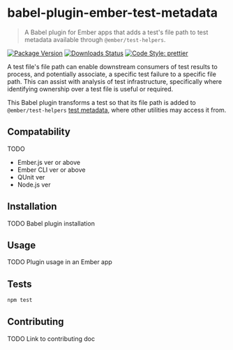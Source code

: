 # babel-plugin-ember-test-metadata

> A Babel plugin for Ember apps that adds a test's file path to test metadata available through `@ember/test-helpers`.

[![Package Version](https://img.shields.io/npm/v/ember-babel-add-test-metadata.svg?style=flat-square)](https://www.npmjs.com/package/ember-babel-add-test-metadata)
[![Downloads Status](https://img.shields.io/npm/dm/ember-babel-add-test-metadata.svg?style=flat-square)](https://npm-stat.com/charts.html?package=ember-babel-add-test-metadata&from=2016-04-01)
[![Code Style: prettier](https://img.shields.io/badge/code_style-prettier-ff69b4.svg?style=flat-square)](#badge)

A test file's file path can enable downstream consumers of test results to process, and potentially associate, a specific test failure to a specific file path. This can assist with analysis of test infrastructure, specifically where identifying ownership over a test file is useful or required.

This Babel plugin transforms a test so that its file path is added to `@ember/test-helpers` [test metadata](https://github.com/emberjs/ember-test-helpers/blob/master/API.md#gettestmetadata), where other utilities may access it from.

## Compatability

TODO

- Ember.js ver or above
- Ember CLI ver or above
- QUnit ver
- Node.js ver

## Installation

TODO Babel plugin installation

## Usage

TODO Plugin usage in an Ember app

## Tests

```sh
npm test
```

## Contributing

TODO Link to contributing doc
